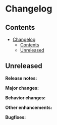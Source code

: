 # Changelog

## Contents

<!-- TOC -->

- [Changelog](#changelog)
    - [Contents](#contents)
    - [Unreleased](#unreleased)

<!-- /TOC -->

## Unreleased

**Release notes:**

**Major changes:**

**Behavior changes:**

**Other enhancements:**

**Bugfixes:**